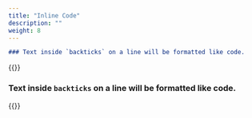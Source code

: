 ```yaml
---
title: "Inline Code"
description: ""
weight: 8
---
```



```md
### Text inside `backticks` on a line will be formatted like code.
```

{{<revealjs theme="black" progress="true" controls="true">}}
### Text inside `backticks` on a line will be formatted like code.

{{</revealjs>}}
